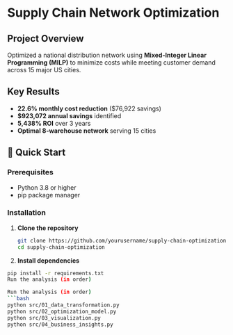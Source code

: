 # Supply Chain Network Optimization

## Project Overview
Optimized a national distribution network using **Mixed-Integer Linear Programming (MILP)** to minimize costs while meeting customer demand across 15 major US cities.

## Key Results
- **22.6% monthly cost reduction** ($76,922 savings)
- **$923,072 annual savings** identified  
- **5,438% ROI** over 3 years
- **Optimal 8-warehouse network** serving 15 cities

## 🚀 Quick Start

### Prerequisites
- Python 3.8 or higher
- pip package manager

### Installation
1. **Clone the repository**
   ```bash
   git clone https://github.com/yourusername/supply-chain-optimization.git
   cd supply-chain-optimization

2. **Install dependencies**
 ```bash
pip install -r requirements.txt
Run the analysis (in order)

Run the analysis (in order)
```bash
python src/01_data_transformation.py
python src/02_optimization_model.py
python src/03_visualization.py  
python src/04_business_insights.py
